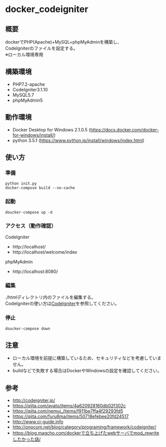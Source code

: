 # docker_codeigniter
## 概要
dockerでPHP(Apache)+MySQL+phpMyAdminを構築し、  
CodeIgniterのファイルを設定する。  
※ローカル環境専用

## 構築環境
- PHP7.2-apache
- CodeIgniter3.1.10
- MySQL5.7
- phpMyAdmin5

## 動作環境
- Docker Desktop for Windows 2.1.0.5 (https://docs.docker.com/docker-for-windows/install/)
- python 3.5.1 (https://www.python.jp/install/windows/index.html)

## 使い方

### 準備
```
python init.py
docker-compose build --no-cache
```

### 起動
```
doucker-compose up -d
```

### アクセス（動作確認）
CodeIgniter

- http://localhost/
- http://localhost/welcome/index

phpMyAdmin

- http://localhost:8080/

### 編集
./htmlディレクトリ内のファイルを編集する。  
CodeIgniterの使い方は[CodeIgniter](http://codeigniter.jp/)を参照してください。

### 停止
```
doucker-compose down
```

## 注意
- ローカル環境を前提に構築しているため、セキュリティなどを考慮していません。
- buildなどで失敗する場合はDockerやWindowsの設定を確認してください。

## 参考
- http://codeigniter.jp/
- https://qiita.com/ayato/items/4a620928160db02f302c
- https://qiita.com/nemui_/items/f911be7ffa4f29293fd5
- https://qiita.com/furu8ma/items/50718efebee20fd24517
- http://www.ci-guide.info
- http://onocom.net/blog/category/programing/framework/codeigniter/
- https://blog.magcho.com/dockerで立ち上げたwebサーバでmod_rewriteしたかった話/
